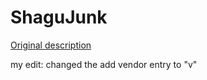 # ShaguJunk

[Original description](https://github.com/shagu/ShaguJunk/)

my edit: changed the add vendor entry to "v"
